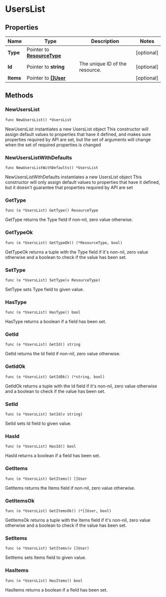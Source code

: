 # UsersList

## Properties

|Name | Type | Description | Notes|
|------------ | ------------- | ------------- | -------------|
|**Type** | Pointer to [**ResourceType**](ResourceType.md) |  | [optional] |
|**Id** | Pointer to **string** | The unique ID of the resource. | [optional] |
|**Items** | Pointer to [**[]User**](User.md) |  | [optional] |

## Methods

### NewUsersList

`func NewUsersList() *UsersList`

NewUsersList instantiates a new UsersList object
This constructor will assign default values to properties that have it defined,
and makes sure properties required by API are set, but the set of arguments
will change when the set of required properties is changed

### NewUsersListWithDefaults

`func NewUsersListWithDefaults() *UsersList`

NewUsersListWithDefaults instantiates a new UsersList object
This constructor will only assign default values to properties that have it defined,
but it doesn't guarantee that properties required by API are set

### GetType

`func (o *UsersList) GetType() ResourceType`

GetType returns the Type field if non-nil, zero value otherwise.

### GetTypeOk

`func (o *UsersList) GetTypeOk() (*ResourceType, bool)`

GetTypeOk returns a tuple with the Type field if it's non-nil, zero value otherwise
and a boolean to check if the value has been set.

### SetType

`func (o *UsersList) SetType(v ResourceType)`

SetType sets Type field to given value.

### HasType

`func (o *UsersList) HasType() bool`

HasType returns a boolean if a field has been set.

### GetId

`func (o *UsersList) GetId() string`

GetId returns the Id field if non-nil, zero value otherwise.

### GetIdOk

`func (o *UsersList) GetIdOk() (*string, bool)`

GetIdOk returns a tuple with the Id field if it's non-nil, zero value otherwise
and a boolean to check if the value has been set.

### SetId

`func (o *UsersList) SetId(v string)`

SetId sets Id field to given value.

### HasId

`func (o *UsersList) HasId() bool`

HasId returns a boolean if a field has been set.

### GetItems

`func (o *UsersList) GetItems() []User`

GetItems returns the Items field if non-nil, zero value otherwise.

### GetItemsOk

`func (o *UsersList) GetItemsOk() (*[]User, bool)`

GetItemsOk returns a tuple with the Items field if it's non-nil, zero value otherwise
and a boolean to check if the value has been set.

### SetItems

`func (o *UsersList) SetItems(v []User)`

SetItems sets Items field to given value.

### HasItems

`func (o *UsersList) HasItems() bool`

HasItems returns a boolean if a field has been set.


